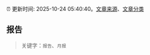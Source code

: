 :alarm_clock: 更新时间: 2025-10-24 05:40:40。[文章来源](/README.md)、[文章分类](/TAGS.md)

## 报告


> 关键字：`报告`、`月报`




